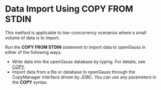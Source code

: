 # Data Import Using COPY FROM STDIN<a name="EN-US_TOPIC_0242370282"></a>

This method is applicable to low-concurrency scenarios where a small volume of data is to import.

Run the  **COPY FROM STDIN**  statement to import data to openGauss in either of the following ways:

-   Write data into the openGauss database by typing. For details, see  [COPY](copy.md).
-   Import data from a file or database to openGauss through the CopyManager interface driven by JDBC. You can use any parameters in the  **COPY**  syntax.

